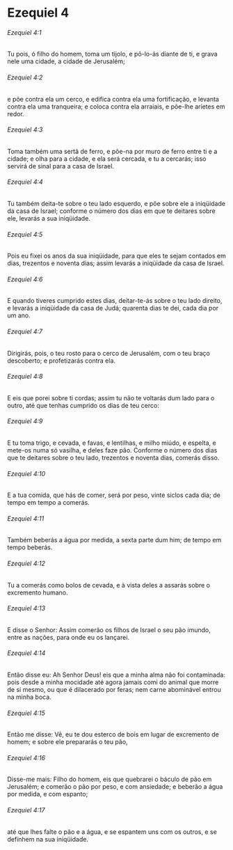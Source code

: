 # Ezequiel 4

###### Ezequiel 4:1

Tu pois, ó filho do homem, toma um tijolo, e pô-lo-ás diante de ti, e grava nele uma cidade, a cidade de Jerusalém;

###### Ezequiel 4:2

e põe contra ela um cerco, e edifica contra ela uma fortificação, e levanta contra ela uma tranqueira; e coloca contra ela arraiais, e põe-lhe aríetes em redor.

###### Ezequiel 4:3

Toma também uma sertã de ferro, e põe-na por muro de ferro entre ti e a cidade; e olha para a cidade, e ela será cercada, e tu a cercarás; isso servirá de sinal para a casa de Israel.

###### Ezequiel 4:4

Tu também deita-te sobre o teu lado esquerdo, e põe sobre ele a iniqüidade da casa de Israel; conforme o número dos dias em que te deitares sobre ele, levarás a sua iniqüidade.

###### Ezequiel 4:5

Pois eu fixei os anos da sua iniqüidade, para que eles te sejam contados em dias, trezentos e noventa dias; assim levarás a iniqüidade da casa de Israel.

###### Ezequiel 4:6

E quando tiveres cumprido estes dias, deitar-te-ás sobre o teu lado direito, e levarás a iniqüidade da casa de Judá; quarenta dias te dei, cada dia por um ano.

###### Ezequiel 4:7

Dirigirás, pois, o teu rosto para o cerco de Jerusalém, com o teu braço descoberto; e profetizarás contra ela.

###### Ezequiel 4:8

E eis que porei sobre ti cordas; assim tu não te voltarás dum lado para o outro, até que tenhas cumprido os dias de teu cerco:

###### Ezequiel 4:9

E tu toma trigo, e cevada, e favas, e lentilhas, e milho miúdo, e espelta, e mete-os numa só vasilha, e deles faze pão. Conforme o número dos dias que te deitares sobre o teu lado, trezentos e noventa dias, comerás disso.

###### Ezequiel 4:10

E a tua comida, que hás de comer, será por peso, vinte siclos cada dia; de tempo em tempo a comerás.

###### Ezequiel 4:11

Também beberás a água por medida, a sexta parte dum him; de tempo em tempo beberás.

###### Ezequiel 4:12

Tu a comerás como bolos de cevada, e à vista deles a assarás sobre o excremento humano.

###### Ezequiel 4:13

E disse o Senhor: Assim comerão os filhos de Israel o seu pão imundo, entre as nações, para onde eu os lançarei.

###### Ezequiel 4:14

Então disse eu: Ah Senhor Deus! eis que a minha alma não foi contaminada: pois desde a minha mocidade até agora jamais comi do animal que morre de si mesmo, ou que é dilacerado por feras; nem carne abominável entrou na minha boca.

###### Ezequiel 4:15

Então me disse: Vê, eu te dou esterco de bois em lugar de excremento de homem; e sobre ele prepararás o teu pão,

###### Ezequiel 4:16

Disse-me mais: Filho do homem, eis que quebrarei o báculo de pão em Jerusalém; e comerão o pão por peso, e com ansiedade; e beberão a água por medida, e com espanto;

###### Ezequiel 4:17

até que lhes falte o pão e a água, e se espantem uns com os outros, e se definhem na sua iniqüidade.

